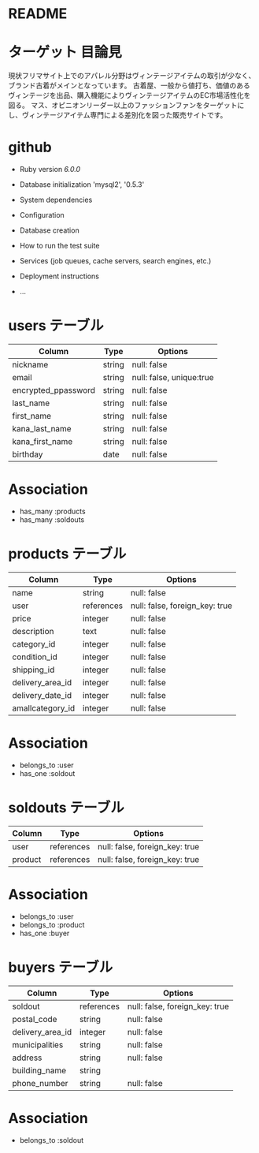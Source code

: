 # README

# ターゲット 目論見
現状フリマサイト上でのアパレル分野はヴィンテージアイテムの取引が少なく、ブランド古着がメインとなっています。
古着屋、一般から値打ち、価値のあるヴィンテージを出品、購入機能によりヴィンテージアイテムのEC市場活性化を図る。
マス、オピニオンリーダー以上のファッションファンをターゲットにし、ヴィンテージアイテム専門による差別化を図った販売サイトです。

# github



* Ruby version _6.0.0_

* Database initialization 'mysql2', '0.5.3'



* System dependencies

* Configuration

* Database creation

* How to run the test suite

* Services (job queues, cache servers, search engines, etc.)

* Deployment instructions

* ...


# users テーブル
| Column                | Type   | Options                       |
| --------              | ------ | ----------------------------  |
| nickname              | string | null: false                   |
| email                 | string | null: false, unique:true      | 
| encrypted_ppassword   | string | null: false                   |
| last_name             | string | null: false                   |
| first_name            | string | null: false                   |
| kana_last_name        | string | null: false                   |
| kana_first_name       | string | null: false                   |
| birthday              | date   | null: false                   |

# Association
- has_many  :products
- has_many  :soldouts

# products テーブル
| Column            | Type       | Options                         |
| ----------------  | ------     | --------------------------------|
| name              | string     | null: false                     |
| user              | references | null: false, foreign_key: true  |
| price             | integer    | null: false                     |
| description       | text       | null: false                     |
| category_id       | integer    | null: false                     |
| condition_id      | integer    | null: false                     |
| shipping_id       | integer    | null: false                     |
| delivery_area_id  | integer    | null: false                     |
| delivery_date_id  | integer    | null: false                     |
| amallcategory_id  | integer    | null: false                     |

# Association
- belongs_to :user
- has_one    :soldout

# soldouts テーブル
| Column          | Type       | Options                        |
| --------------- | ---------- | ------------------------------ |
| user            | references | null: false, foreign_key: true |
| product         | references | null: false, foreign_key: true |

# Association
- belongs_to :user
- belongs_to :product
- has_one    :buyer

# buyers テーブル
| Column           | Type       | Options                        |
| ---------------- | ---------- | ------------------------------ |
| soldout          | references | null: false, foreign_key: true |
| postal_code      | string     | null: false                    |
| delivery_area_id | integer    | null: false                    |
| municipalities   | string     | null: false                    |
| address          | string     | null: false                    |
| building_name    | string     |                                |
| phone_number     | string     | null: false                    |

# Association
- belongs_to :soldout